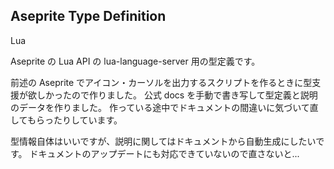 ## Aseprite Type Definition

<gh-repo-card name="Tsukina-7mochi/aseprite-type-definition"></gh-repo-card>

<tech-tags>
Lua
</tech-tags>

Aseprite の Lua API の lua-language-server 用の型定義です。

前述の Aseprite でアイコン・カーソルを出力するスクリプトを作るときに型支援が欲しかったので作りました。
公式 docs を手動で書き写して型定義と説明のデータを作りました。
作っている途中でドキュメントの間違いに気づいて直してもらったりしています。

型情報自体はいいですが、説明に関してはドキュメントから自動生成にしたいです。
ドキュメントのアップデートにも対応できていないので直さないと...
